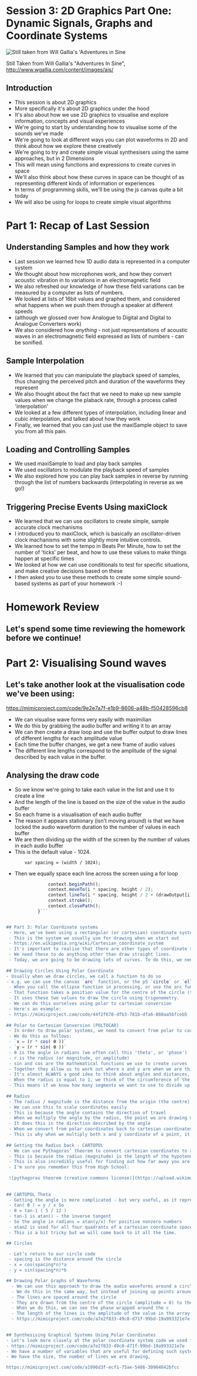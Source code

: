 # Session 3: 2D Graphics Part One: Dynamic Signals, Graphs and Coordinate Systems

![Still taken from Will Gallia's 'Adventures in Sine](http://www.wgallia.com/content/images/ais/sine1.jpg)

Still Taken from Will Gallia's "Adventures In Sine", http://www.wgallia.com/content/images/ais/

## Introduction
 - This session is about 2D graphics
 - More specifically it's about 2D graphics under the hood
 - It's also about how we use 2D graphics to visualise and explore information, concepts and visual experiences
 - We're going to start by understanding how to visualise some of the sounds we've made 
 - We're going to look at different ways you can plot waveforms in 2D and think about how we explore these creatively
 - We're going to try and create simple visual synthesisers using the same approaches, but in 2 Dimensions
 - This will mean using functions and expressions to create curves in space
 - We'll also think about how these curves in space can be thought of as representing different kinds of information or experiences
 - In terms of programming skills, we'll be using the js canvas quite a bit today
 - We will also be using for loops to create simple visual algorithms

# Part 1: Recap of Last Session

## Understanding Samples and how they work

- Last session we learned how 1D audio data is represented in a computer system
- We thought about how microphones work, and how they convert acoustic vibration in to variations in an electromagnetic field
- We also refreshed our knowledge of how these field variations can be measured by a computer as lists of numbers.
- We looked at lists of 16bit values and graphed them, and considered what happens when we push them through a speaker at different speeds
- (although we glossed over how Analogue to Digital and Digital to Analogue Converters work)
- We also considered how *anything* - not just representations of acoustic waves in an electromagnetic field expressed as lists of numbers - can be sonified.

## Sample Interpolation
- We learned that you can manipulate the playback speed of samples, thus changing the perceived pitch and duration of the waveforms they represent
- We also thought about the fact that we need to make up new sample values when we change the plaback rate, through a process called 'interpolation'
- We looked at a few different types of interpolation, including linear and cubic interpolation, and talked about how they work 
- Finally, we learned that you can just use the maxiSample object to save you from all this pain.

## Loading and Controlling Samples
- We used maxiSample to load and play back samples
- We used oscillators to modulate the playback speed of samples
- We also explored how you can play back samples in reverse by running through the list of numbers backwards (interpolating in reverse as we go!)

## Triggering Precise Events Using maxiClock
- We learned that we can use oscillators to create simple, sample accurate clock mechanisms
- I introduced you to maxiClock, which is basically an oscillator-driven clock machanisms with some slightly more intuitive controls.
- We learned how to set the tempo in Beats Per Minute, how to set the number of 'ticks' per beat, and how to use these values to make things happen at specific times
- We looked at how we can use conditionals to test for specific situations, and make creative decisions based on these
- I then asked you to use these methods to create some simple sound-based systems as part of your homework :-)

# Homework Review
## Let's spend some time reviewing the homework before we continue!

 
# Part 2: Visualising Sound waves
  
 ## Let's take another look at the visualisation code we've been using:
 https://mimicproject.com/code/9e2e7a7f-e1b9-8606-a48b-f50428596cb8
 - We can visualise wave forms very easily with maximilian
 - We do this by grabbing the audio buffer and writing it to an array
 - We can then create a draw loop and use the buffer output to draw lines of different lengths for each amplitude value
 - Each time the buffer changes, we get a new frame of audio values
 - The different line lengths correspond to the amplitude of the signal described by each value in the buffer.

## Analysing the draw code
- So we know we're going to take each value in the list and use it to create a line
- And the length of the line is based on the size of the value in the audio buffer
- So each frame is a visualisation of each audio buffer
- The reason it appears stationary (isn't moving around) is that we have locked the audio waveform duration to the number of values in each buffer
- We are then dividing up the width of the screen by the number of values in each audio buffer
- This is the default value - 1024. 

`        var spacing = (width / 1024);
`
- Then we equally space each line across the screen using a for loop

```javascript           for (var i = 0; i < 1024; i++) {
                context.beginPath();
                context.moveTo(i * spacing, height / 2);
                context.lineTo(i * spacing, height / 2 + (drawOutput[i] * height / 4));
                context.stroke();
                context.closePath();
            }```


## Part 3: Polar Coordinate systems
 - Here, we've been using a rectangular (or cartesian) coordinate system
 - This is the system we usually use for drawing when we start out
 - https://en.wikipedia.org/wiki/Cartesian_coordinate_system
 - It's important to realise that there are other types of coordinate systems
 - We need these to do anything other than draw straight lines.
 - Today, we are going to be drawing lots of curves. To do this, we need to use a very different 2D representation called a **Polar Coordinate System**
 
## Drawing Circles Using Polar Coordinate
- Usually when we draw circles, we call a function to do so
- e.g. we can use the canvas `arc` function, or the p5 `circle` or `ellipse` functions 
 - When you call the ellipse function in processing, or use the arc function on the JS Canvas the computer runs a function 
 - That function takes a position value for the centre of the circle (the origin), and a radius (distance from the origin)
 - It uses these two values to draw the circle using trigonometry. 
 - We can do this ourselves using polar to cartesian conversion
 - Here's an example:
 - https://mimicproject.com/code/44f2f678-dfb3-781b-dfa6-860aa56fceb5
 
## Polar to Cartesian Conversion (POLTOCAR)
 - In order to draw polar systems, we need to convert from polar to cartesian coordinates
 - We do this as follows:
 - `x = (r * cos( θ ))`
 - `y = (r * sin( θ ))`
 - θ is the angle in radians (we often call this 'theta', or 'phase')
 - r is the radius (or magnitude, or amplitude)
 - sin and cos are the mathematical functions we use to create curves
 - Together they allow us to work out where x and y are when we are thinking about angles and distances.
 - It's almost ALWAYS a good idea to think about angles and distances, and we'll be returning to this idea all the time
 - When the radius is equal to 1, we think of the circumference of the circle is `TWO * PI` (`2PI` or `TWOPI` or `2 * 3.14159` or just `6.28318`).
 - This means if we know how many segments we want to use to divide up the circle, we can divide TWOPI
 
## Radius
 - The radius / magnitude is the distance from the origin (the centre)
 - We can use this to scale coordinates easily
 - This is because the angle contains the direction of travel
 - When we multiply the angle by the radius, the point we are drawing moves further away from the centre
 - It does this in the direction described by the angle
 - When we convert from polar coordinates back to cartesian coordinates, the angle is contained in both the x and y coordinate.
 - This is why when we multiply both x and y coordinate of a point, it increases in magnitude, and this magnitude is equal to the radius.
 
## Getting the Radius back - CARTOPOL
 - We can use Pythagoras’ theorem to convert cartesian coordinates to a radius
 - This is because the radius (magnitude) is the length of the hypotenuse from the origin to (x,y)
 - This is also incredibly useful for finding out how far away you are from something
 - I'm sure you remember this from High School:
 
 ![pythagoras theorem (creative commons license)](https://upload.wikimedia.org/wikipedia/commons/9/9e/Pythagoras-proof-anim.svg)
 
 
## CARTOPOL Theta
 - Getting the angle is more complicated - but very useful, as it represents the direction from the origin in radians
 - tan( θ ) = y / x So
 - θ = tan-1 ( 5 / 12 )
 - tan-1 is atan() - the inverse tangent
 - So the angle in radians = atan(y/x) for positive nonzero numbers
 - atan2 is used for all four quadrants of a cartesian coordinate space and cases where x=0
 - This is a bit tricky but we will come back to it all the time.

## Circles

 - Let’s return to our circle code
 - spacing is the distance around the circle
 - x = cos(spacing*n)*a
 - y = sin(spacing*n)*b

## Drawing Polar Graphs of Waveforms
  - We can use this approach to draw the audio waveforms around a circle instead of in a line across the screen
  - We do this in the same way, but instead of joining up points around the circle, we draw lines of different lengths
  - The lines are spaced around the circle
  - They are drawn from the centre of the circle (amplitude = 0) to the edge (maximum amplitude)
  - When we do this, we can see the phase wrapped around the c
  - The length of the lines is the amplitude of the value in the array
  - https://mimicproject.com/code/a7e2f833-49c8-d71f-99bd-19a993321e7e
  

## Synthesising Graphical Systems Using Polar Coordinates
- Let's look more closely at the polar coordinate system code we used for the visualisation
- https://mimicproject.com/code/a7e2f833-49c8-d71f-99bd-19a993321e7e
- We have a number of variables that are useful for defining such systems
- We have the size, the number of lines we are drawing, 

https://mimicproject.com/code/a1996d3f-ecf1-75ae-5486-30904042bfcc
  
 
